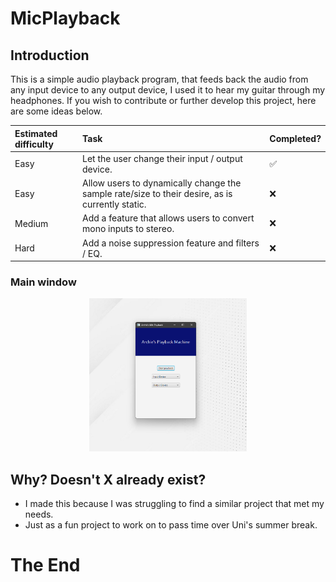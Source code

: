 # MicPlayback

## Introduction

This is a simple audio playback program, that feeds back the audio from any input device to any output device, I used it to hear my guitar through my headphones. If you wish to contribute or further develop this project, here are some ideas below.

| Estimated difficulty | Task                                                                                            | Completed? |
|:---------------------|:------------------------------------------------------------------------------------------------|:-----------|
| Easy                 | Let the user change their input / output device.                                                | ✅          |
| Easy                 | Allow users to dynamically change the sample rate/size to their desire, as is currently static. | ❌          |
| Medium               | Add a feature that allows users to convert mono inputs to stereo.                               | ❌          |
| Hard                 | Add a noise suppression feature and filters / EQ.                                               | ❌          |

### Main window
<p align="center">
<img src="https://github.com/archiru/MicPlayback/blob/main/screenshots/mainWindow.png?raw=true" width=50%>
</p>

## Why? Doesn't X already exist?

- I made this because I was struggling to find a similar project that met my needs.
- Just as a fun project to work on to pass time over Uni's summer break.

# The End